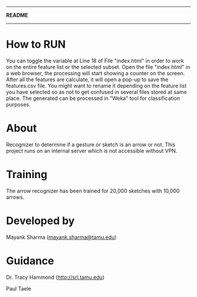 *******************************************************************************
********************************README********************************
*******************************************************************************

# How to RUN
You can toggle the variable at Line 18 of File "index.html" in order to work on 
the entire feature list or the selected subset. Open the file "index.html" in a 
web browser, the processing will start showing a counter on the screen. After 
all the features are calculate, it will open a pop-up to save the features.csv 
file. You might want to rename it depending on the feature list you have selected
so as not to get confused in several files stored at same place. The generated 
can be processed in "Weka" tool for classification purposes.


# About
Recognizer to determine if a gesture or sketch is an arrow or not.
This project runs on an internal server which is not accessible without VPN.

# Training
The arrow recognizer has been trained for 20,000 sketches with 10,000 arrows.

# Developed by
Mayank Sharma (mayank.sharma@tamu.edu)

# Guidance
Dr. Tracy Hammond (http://srl.tamu.edu)

Paul Taele
